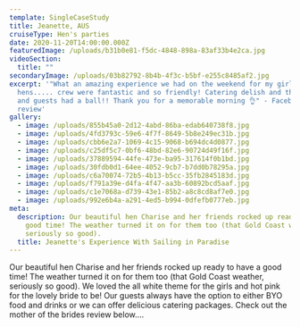 ```yaml
---
template: SingleCaseStudy
title: Jeanette, AUS
cruiseType: Hen's parties
date: 2020-11-20T14:00:00.000Z
featuredImage: /uploads/b31b0e81-f5dc-4848-898a-83af33b4e2ca.jpg
videoSection:
  title: ""
secondaryImage: /uploads/03b82792-8b4b-4f3c-b5bf-e255c8485af2.jpg
excerpt: '"What an amazing experience we had on the weekend for my girlfriends
  hens..... crew were fantastic and so friendly! Catering delish and the bride
  and guests had a ball!! Thank you for a memorable morning 👌" - Facebook
  review'
gallery:
  - image: /uploads/855b45a0-2d12-4abd-86ba-edab640738f8.jpg
  - image: /uploads/4fd3793c-59e6-4f7f-8649-5b8e249ec31b.jpg
  - image: /uploads/cbb6e2a7-1069-4c15-9068-b694dc4d0877.jpg
  - image: /uploads/c25df5c7-0bf6-48bd-82e6-90724d49f16f.jpg
  - image: /uploads/37889594-44fe-473e-ba95-317614f0b1bd.jpg
  - image: /uploads/30fdb0d1-64ee-4052-9cb7-b7dd0b78295a.jpg
  - image: /uploads/c6a70074-72b5-4b13-b5cc-35fb2845183d.jpg
  - image: /uploads/f791a39e-d4fa-4f47-aa3b-60892bcd5aaf.jpg
  - image: /uploads/c1e7068a-d739-43e1-85b2-a8c8cd8af7e0.jpg
  - image: /uploads/992e6b4a-a291-4ed5-b994-0dfefb0777eb.jpg
meta:
  description: Our beautiful hen Charise and her friends rocked up ready to have a
    good time! The weather turned it on for them too (that Gold Coast weather,
    seriously so good).
  title: Jeanette's Experience With Sailing in Paradise
---
```

Our beautiful hen Charise and her friends rocked up ready to have a good time! The weather turned it on for them too (that Gold Coast weather, seriously so good). We loved the all white theme for the girls and hot pink for the lovely bride to be! Our guests always have the option to either BYO food and drinks or we can offer delicious catering packages.  Check out the mother of the brides review below....